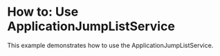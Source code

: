 # How to: Use ApplicationJumpListService


This example demonstrates how to use the ApplicationJumpListService.

<br/>


